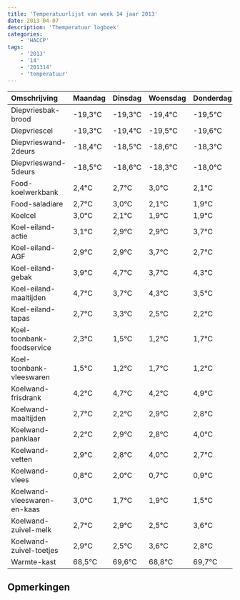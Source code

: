 ```yaml
---
title: 'Temperatuurlijst van week 14 jaar 2013'
date: 2013-04-07
description: 'Themperatuur logboek'
categories:
    - 'HACCP'
tags:
    - '2013'
    - '14'
    - '201314'
    - 'temperatuur'
---
```

|Omschrijving|Maandag|Dinsdag|Woensdag|Donderdag|Vrijdag|Zaterdag|Zondag|
|:---|:---|:---|:---|:---|:---|:---|:---|
|Diepvriesbak-brood|-19,3°C|-19,3°C|-19,4°C|-19,5°C|-19,6°C|-19,3°C|-19,0°C|
|Diepvriescel|-19,3°C|-19,4°C|-19,5°C|-19,6°C|-19,3°C|-19,0°C|-19,9°C|
|Diepvrieswand-2deurs|-18,4°C|-18,5°C|-18,6°C|-18,3°C|-18,0°C|-18,9°C|-19,1°C|
|Diepvrieswand-5deurs|-18,5°C|-18,6°C|-18,3°C|-18,0°C|-18,9°C|-19,1°C|-19,1°C|
|Food-koelwerkbank|2,4°C|2,7°C|3,0°C|2,1°C|1,9°C|1,9°C|2,7°C|
|Food-saladiare|2,7°C|3,0°C|2,1°C|1,9°C|1,9°C|2,7°C|1,7°C|
|Koelcel|3,0°C|2,1°C|1,9°C|1,9°C|2,7°C|1,7°C|2,3°C|
|Koel-eiland-actie|3,1°C|2,9°C|2,9°C|3,7°C|2,7°C|3,3°C|2,5°C|
|Koel-eiland-AGF|2,9°C|2,9°C|3,7°C|2,7°C|3,3°C|2,5°C|2,2°C|
|Koel-eiland-gebak|3,9°C|4,7°C|3,7°C|4,3°C|3,5°C|3,2°C|3,7°C|
|Koel-eiland-maaltijden|4,7°C|3,7°C|4,3°C|3,5°C|3,2°C|3,7°C|3,2°C|
|Koel-eiland-tapas|2,7°C|3,3°C|2,5°C|2,2°C|2,7°C|2,2°C|2,9°C|
|Koel-toonbank-foodservice|2,3°C|1,5°C|1,2°C|1,7°C|1,2°C|1,9°C|1,8°C|
|Koel-toonbank-vleeswaren|1,5°C|1,2°C|1,7°C|1,2°C|1,9°C|1,8°C|3,0°C|
|Koelwand-frisdrank|4,2°C|4,7°C|4,2°C|4,9°C|4,8°C|6,0°C|4,7°C|
|Koelwand-maaltijden|2,7°C|2,2°C|2,9°C|2,8°C|4,0°C|2,7°C|2,9°C|
|Koelwand-panklaar|2,2°C|2,9°C|2,8°C|4,0°C|2,7°C|2,9°C|2,5°C|
|Koelwand-vetten|2,9°C|2,8°C|4,0°C|2,7°C|2,9°C|2,5°C|3,6°C|
|Koelwand-vlees|0,8°C|2,0°C|0,7°C|0,9°C|0,5°C|1,6°C|0,8°C|
|Koelwand-vleeswaren-en-kaas|3,0°C|1,7°C|1,9°C|1,5°C|2,6°C|1,8°C|2,7°C|
|Koelwand-zuivel-melk|2,7°C|2,9°C|2,5°C|3,6°C|2,8°C|3,7°C|3,2°C|
|Koelwand-zuivel-toetjes|2,9°C|2,5°C|3,6°C|2,8°C|3,7°C|3,2°C|3,2°C|
|Warmte-kast|68,5°C|69,6°C|68,8°C|69,7°C|69,2°C|69,2°C|70,0°C|

## Opmerkingen


